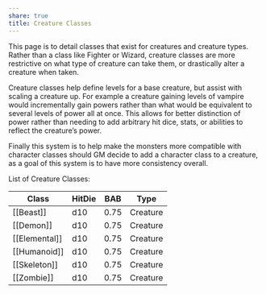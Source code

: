 ```yaml
---
share: true
title: Creature Classes
---
```

This page is to detail classes that exist for creatures and creature types. Rather than a class like Fighter or Wizard, creature classes are more restrictive on what type of creature can take them, or drastically alter a creature when taken.

Creature classes help define levels for a base creature, but assist with scaling a creature up. For example a creature gaining levels of vampire would incrementally gain powers rather than what would be equivalent to several levels of power all at once. This allows for better distinction of power rather than needing to add arbitrary hit dice, stats, or abilities to reflect the creature’s power.

Finally this system is to help make the monsters more compatible with character classes should GM decide to add a character class to a creature, as a goal of this system is to have more consistency overall.

List of Creature Classes:

| Class         | HitDie | BAB  | Type     |
| ------------- | ------ | ---- | -------- |
| [[Beast]]     | d10    | 0.75 | Creature |
| [[Demon]]     | d10    | 0.75 | Creature |
| [[Elemental]] | d10    | 0.75 | Creature |
| [[Humanoid]]  | d10    | 0.75 | Creature |
| [[Skeleton]]  | d10    | 0.75 | Creature |
| [[Zombie]]    | d10    | 0.75 | Creature |
